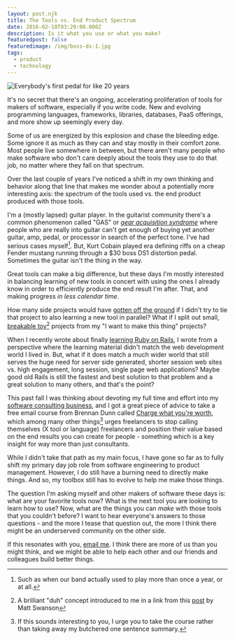 ```yaml
---
layout: post.njk
title: The Tools vs. End Product Spectrum
date: 2016-02-18T03:29:00.000Z
description: Is it what you use or what you make?
featuredpost: false
featuredimage: /img/boss-ds-1.jpg
tags:
  - product
  - technology
---
```


![Everybody's first pedal for like 20 years](/img/Boss-DS-1.jpg)

It's no secret that there's an ongoing, accelerating proliferation of tools for makers of software, especially if you write code. New and evolving programming languages, frameworks, libraries, databases, PaaS offerings, and more show up seemingly every day.

Some of us are energized by this explosion and chase the bleeding edge. Some ignore it as much as they can and stay mostly in their comfort zone. Most people live somewhere in between, but there aren't many people who make software who don't care deeply about the tools they use to do that job, no matter where they fall on that spectrum.

Over the last couple of years I've noticed a shift in my own thinking and behavior along that line that makes me wonder about a potentially more interesting axis: the spectrum of the tools used vs. the end product produced with those tools.

I'm a (mostly lapsed) guitar player. In the guitarist community there's a common phenomenon called "GAS" or [_gear acquisition syndrome_](https://www.psychologytoday.com/blog/ambigamy/201110/gear-acquisition-syndrome-lustily-buying-more-tools-you-need) where people who are really into guitar can't get enough of buying yet another guitar, amp, pedal, or processor in search of the perfect tone. I've had serious cases myself[^1]. But, Kurt Cobain played era defining riffs on a cheap Fender mustang running through a $30 boss DS1 distortion pedal. Sometimes the guitar isn't the thing in the way.

[^1]: Such as when our band actually used to play more than once a year, or at all.

Great tools can make a big difference, but these days I'm mostly interested in balancing learning of new tools in concert with using the ones I already know in order to efficiently produce the end result I'm after. That, and making progress _in less calendar time_.

How many side projects would have [gotten off the ground][1] if I didn't try to tie that project to also learning a new tool in parallel? What if I split out small, [breakable toy][2][^2] projects from my "I want to make this thing" projects?

[1]: http://craigsturgis.com/2015/08/30/developing-product-management-0-starter-to-finisher/
[2]: http://redsquirrel.com/dave/work/a2j/patterns/BreakableToys.html

[^2]: A brilliant "duh" concept introduced to me in a link from this [post](http://mdswanson.com/blog/2016/01/25/sell-or-kill.html) by Matt Swanson

When I recently wrote about finally [learning Ruby on Rails][3], I wrote from a perspective where the learning material didn't match the web development world I lived in. But, what if it does match a much wider world that still serves the huge need for server side generated, shorter session web sites vs. high engagement, long session, single page web applications? Maybe good old Rails is still the fastest and best solution to that problem and a great solution to many others, and that's the point?

[3]: http://craigsturgis.com/2015/09/14/riding-the-rails/

This past fall I was thinking about devoting my full time and effort into my [software consulting business][4], and I got a great piece of advice to take a free email course from Brennan Dunn called [Charge what you're worth][5], which among many other things[^3] urges freelancers to stop calling themselves (X tool or language) freelancers and position their value based on the end results you can create for people - something which is a key insight for way more than just consultants.

[4]: http://golowercase.com
[5]: http://doubleyourfreelancing.com/free-pricing-course/

[^3]: If this sounds interesting to you, I urge you to take the course rather than taking away my butchered one sentence summary.

While I didn't take that path as my main focus, I have gone so far as to fully shift my primary day job role from software engineering to product management. However, I do still have a burning need to directly make things. And so, my toolbox still has to evolve to help me make those things.

The question I'm asking myself and other makers of software these days is: what are your favorite tools now? What is the next tool you are looking to learn how to use? Now, what are the things you can _make_ with those tools that you couldn't before? I want to hear everyone's answers to those questions - and the more I tease that question out, the more I think there might be an underserved community on the other side.

If this resonates with you, [email me][6]. I think there are more of us than you might think, and we might be able to help each other and our friends and colleagues build better things.

[6]: mailto:cs@craigsturgis.com
